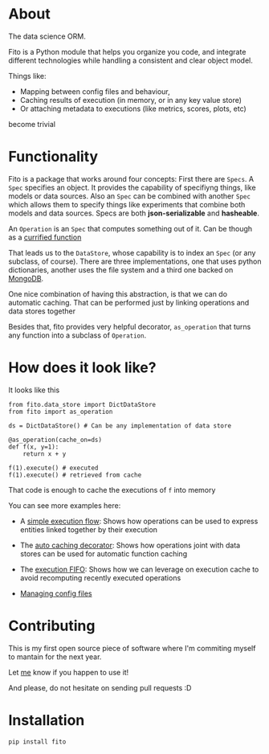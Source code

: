 # About
The data science ORM.

Fito is a Python module that helps you organize you code, and integrate
different technologies while handling a consistent and clear 
object model.

Things like:
 * Mapping between config files and behaviour, 
 * Caching results of execution (in memory, or in any key value store)
 * Or attaching metadata to executions (like metrics, scores, plots, etc)
  
become trivial

# Functionality

Fito is a package that works around four concepts:
First there are `Specs`. A `Spec` specifies an object.
It provides the capability of specifiyng things, like models or data sources.
Also an `Spec` can be combined with another `Spec` which allows them to specify
things like experiments that combine both models and data sources.
Specs are both **json-serializable** and **hasheable**.
  
An `Operation` is an `Spec` that computes something out of it. Can be though
as a [currified function](https://en.wikipedia.org/wiki/Currying#Illustration)

That leads us to the `DataStore`, whose capability is to index an `Spec` (or any subclass, of course).
There are three implementations, one that uses python dictionaries, another uses the file system and 
a third one backed on [MongoDB](https://www.mongodb.com/).

One nice combination of having this abstraction, is that we can do automatic caching.
That can be performed just by linking operations and data stores together 

Besides that, fito provides very helpful decorator, `as_operation` that 
turns any function into a subclass of `Operation`.

# How does it look like?
It looks like this
```
from fito.data_store import DictDataStore
from fito import as_operation

ds = DictDataStore() # Can be any implementation of data store

@as_operation(cache_on=ds)
def f(x, y=1):
    return x + y

f(1).execute() # executed
f(1).execute() # retrieved from cache
```

That code is enough to cache the executions of `f` into memory

You can see more examples here:
* A [simple execution flow](https://github.com/elsonidoq/fito/blob/master/examples/Simple%20Flow.ipynb): 
Shows how operations can be used to express entities linked together by their execution

* The [auto caching decorator](https://github.com/elsonidoq/fito/blob/master/examples/Auto%20Caching.ipynb): 
Shows how operations joint with data stores can be used for automatic function caching

* The [execution FIFO](https://github.com/elsonidoq/fito/blob/master/examples/Expensive%20computations.ipynb): 
Shows how we can leverage on execution cache to avoid recomputing recently executed operations 

* [Managing config files](https://github.com/elsonidoq/fito/blob/master/examples/Handle%20config%20files.ipynb)

# Contributing
This is my first open source piece of software where I'm commiting myself to mantain for the next year. 

Let [me](https://twitter.com/ideasrapidas) know if you happen to use it! 

And please, do not hesitate on sending pull requests :D

# Installation

`pip install fito`


